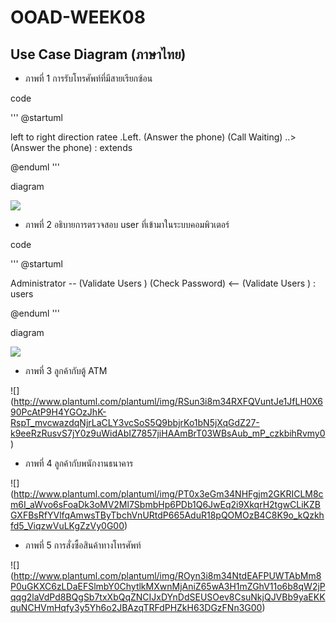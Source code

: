 # OOAD-WEEK08

## Use Case Diagram (ภาษาไทย)

* ภาพที่ 1 การรับโทรศัพท์ที่มีสายเรียกซ้อน


code 

'''
@startuml

left to right direction
ratee .Left. (Answer the phone) 
(Call Waiting) ..> (Answer the phone) : extends

@enduml
'''

diagram

![](http://www.plantuml.com/plantuml/img/RSkn3O0W40NG_gRu9HGm08N1E0c95o61qy0P75y7i7hLYqDJrxjL8ZAhZCaTcXbNFeKjdFC8FIbp89WjrOgPYXOvBFo2dn70ZxBiWq3nysul)



* ภาพที่ 2 อธิบายการตรวจสอบ user ที่เข้ามาในระบบคอมพิวเตอร์


code 

'''
@startuml


Administrator -- (Validate Users ) 
(Check Password) <-- (Validate Users ) : users

@enduml
'''

diagram


![](http://www.plantuml.com/plantuml/img/SoWkIImgAStDuT8eIyp9J4aiILK8BKujAjPKqDLLi0gkB2v9pLLmJCdDpCiiBYbABCalik9Im5Hhfw3Xd96QdAqGa5XSN9vVbAAfOALGMfnQpEMGcfS2D1y0)


* ภาพที่ 3 ลูกค้ากับตู้ ATM


![] (http://www.plantuml.com/plantuml/img/RSun3i8m34RXFQVuntJe1JfLH0X690PcAtP9H4YGOzJhK-RspT_mvcwazdqNjrLaCLY3vcSoS5Q9bbjrKo1bN5jXqGdZ27-k9eeRzRusvS7jY0z9uWidAbIZ7857jiHAAmBrT03WBsAub_mP_czkbihRvmy0)


* ภาพที่ 4 ลูกค้ากับพนักงานธนาคาร


![] (http://www.plantuml.com/plantuml/img/PT0x3eGm34NHFgjm2GKRICLM8cm6I_aWvo6sFoaDk3oMV2Ml7SbmbHp6PDb1Q6JwEq2i9XkqrH2tgwCLiKZBGXFBsRfYVlfqAmwsTByTbchVnURtdP665AduR18pQOMOzB4C8K9o_kQzkhfd5_ViqzwVuLKgZzVy0G00)


* ภาพที่ 5 การสั่งซื้อสินค้าทางโทรศัพท์


![] (http://www.plantuml.com/plantuml/img/ROyn3i8m34NtdEAFPUWTAbMm8P0uGKXC6zLDaEFSlmbY0ChytlkMXwnMjAniZ65wA3H1mZGhV11o6b8qW2jPqqg2laVdPd8BQgSb7txXbQqZNCIJxDYnDdSEUSOev8CsuNkjQJVBb9yaEKKquNCHVmHqfy3y5Yh6o2JBAzqTRFdPHZkH63DGzFNn3G00)
